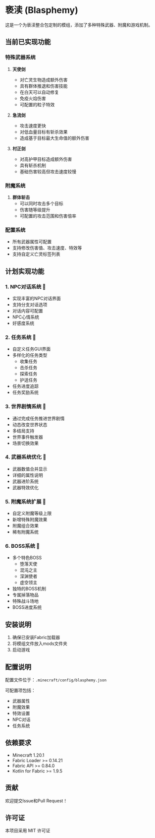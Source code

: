 # 亵渎 (Blasphemy)

这是一个为亵渎整合包定制的模组，添加了多种特殊武器、附魔和游戏机制。

## 当前已实现功能

### 特殊武器系统
1. **天使剑**
   - 对亡灵生物造成额外伤害
   - 具有群体推退和伤害技能
   - 在白天可以自动修复
   - 免疫火焰伤害
   - 可配置的粒子特效

2. **急流剑**
   - 攻击速度更快
   - 对低血量目标有斩杀效果
   - 造成基于目标最大生命值的额外伤害

3. **村正剑**
   - 对高护甲目标造成额外伤害
   - 具有斩杀机制
   - 基础伤害较高但攻击速度较慢

### 附魔系统
1. **群体斩击**
   - 可以同时攻击多个目标
   - 伤害随等级提升
   - 可配置的攻击范围和伤害倍率

### 配置系统
- 所有武器属性可配置
- 支持修改伤害值、攻击速度、特效等
- 支持自定义亡灵标签列表

## 计划实现功能

### 1. NPC对话系统 🚧
- 实现丰富的NPC对话界面
- 支持分支对话选项
- 对话内容可配置
- NPC心情系统
- 好感度系统

### 2. 任务系统 🚧
- 自定义任务GUI界面
- 多样化的任务类型
  - 收集任务
  - 击杀任务
  - 探索任务
  - 护送任务
- 任务进度追踪
- 任务奖励系统

### 3. 世界剧情系统 🚧
- 通过完成任务推进世界剧情
- 动态改变世界状态
- 多结局支持
- 世界事件触发器
- 场景切换效果

### 4. 武器系统优化 🚧
- 武器数值合并显示
- 详细的属性说明
- 武器进阶系统
- 武器特效优化

### 5. 附魔系统扩展 🚧
- 自定义附魔等级上限
- 新增特殊附魔效果
- 附魔组合效果
- 稀有附魔系统

### 6. BOSS系统 🚧
- 多个特色BOSS
  - 堕落天使
  - 混沌之主
  - 深渊使者
  - 虚空领主
- 独特的BOSS机制
- 专属掉落物品
- 特殊战斗场地
- BOSS进度系统

## 安装说明

1. 确保已安装Fabric加载器
2. 将模组文件放入mods文件夹
3. 启动游戏

## 配置说明

配置文件位于：`.minecraft/config/blasphemy.json`

可配置项包括：
- 武器属性
- 附魔效果
- 特效设置
- NPC对话
- 任务系统

## 依赖要求

- Minecraft 1.20.1
- Fabric Loader >= 0.14.21
- Fabric API >= 0.84.0
- Kotlin for Fabric >= 1.9.5

## 贡献

欢迎提交Issue和Pull Request！

## 许可证

本项目采用 MIT 许可证
